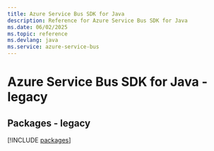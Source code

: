 ```yaml
---
title: Azure Service Bus SDK for Java
description: Reference for Azure Service Bus SDK for Java
ms.date: 06/02/2025
ms.topic: reference
ms.devlang: java
ms.service: azure-service-bus
---
```

# Azure Service Bus SDK for Java - legacy
## Packages - legacy
[!INCLUDE [packages](service-bus-index.md)]